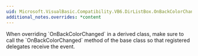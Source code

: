 ```yaml
---
uid: Microsoft.VisualBasic.Compatibility.VB6.DirListBox.OnBackColorChanged(System.EventArgs)
additional_notes.overrides: *content
---
```


<p>When overriding `OnBackColorChanged` in a derived class, make sure to call the `OnBackColorChanged` method of the base class so that registered delegates receive the event.</p>


